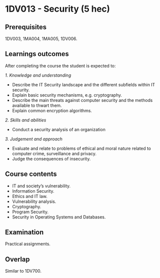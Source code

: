 # 1DV013 - Security (5 hec)

## Prerequisites

1DV003, 1MA004, 1MA005, 1DV006.

## Learnings outcomes

After completing the course the student is expected to:

*1. Knowledge and understanding*
- Describe the IT Security landscape and the different subfields within IT security.
- Explain basic security mechanisms, e.g. cryptography.
- Describe the main threats against computer security and the methods available to thwart them.
- Explain common encryption algorithms.

*2.	Skills and abilities*

- Conduct a security analysis of an organization

*3.	Judgement and approach*

- Evaluate and relate to problems of ethical and moral nature related to computer crime, surveillance and privacy.
- Judge the consequences of insecurity.

## Course contents

- IT and society’s vulnerability.
- Information Security.
- Ethics and IT law.
- Vulnerability analysis.
- Cryptography.
- Program Security.
- Security in Operating Systems and Databases.

## Examination

Practical assignments.

## Overlap

Similar to 1DV700.